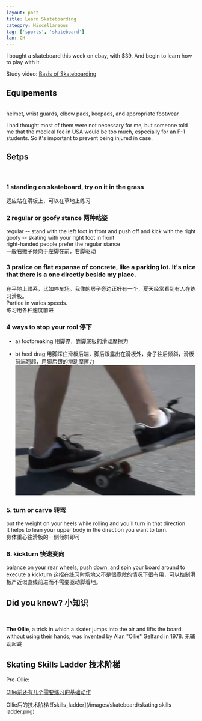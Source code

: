 ```yaml
---
layout: post
title: Learn Skateboarding
category: Miscellaneous
tag: ['sports', 'skateboard']
lan: CH
---
```


I bought a skateboard this week on ebay, with $39. And begin to learn how to play with it.

<!--preview-->

Study video: [Basis of Skateboarding](http://www.youtube.com/watch?v=con8ii2Bgys)

## Equipements
<br/>
helmet, wrist guards, elbow pads, keepads, and appropriate footwear

I had thought most of them were not necessary for me, but someone told me that the medical fee in USA would be too much, especially for an F-1 students. So it's important to prevent being injured in case.

## Setps
<br/>

### 1 standing on skateboard, try on it in the grass
适应站在滑板上，可以在草地上练习

### 2 regular or goofy stance 两种站姿<br/>
regular -- stand with the left foot in front and push off and kick with the right<br/>
goofy -- skating with your right foot in front<br/>
right-handed people prefer the regular stance<br/>
一般右撇子倾向于左脚在前，右脚驱动

### 3 pratice on flat expanse of concrete, like a parking lot. It's nice that there is a one directly beside my place.<br/>
在平地上联系，比如停车场。我住的房子旁边正好有一个，夏天经常看到有人在练习滑板。<br/>
Partice in varies speeds.<br/>
练习用各种速度前进<br/>

### 4 ways to stop your rool 停下

- a) footbreaking
用脚停，靠脚底板的滑动摩擦力

- b) heel drag
用脚踩住滑板后端，脚后跟露出在滑板外，身子往后倾斜，滑板前端翘起，用脚后跟的滑动摩擦力
![heel_drag](/images/skateboard/heel_drag.png)

### 5. turn or carve 转弯

put the weight on your heels while rolling and you'll turn in that direction <br/>
It helps to lean your upper body in the direction you want to turn. <br/>
身体重心往滑板的一侧倾斜即可

### 6. kickturn 快速变向

balance on your rear wheels, push down, and spin your board around to execute a kickturn
这招在练习时场地又不是很宽敞的情况下很有用，可以控制滑板严近似直线前进而不需要驱动脚着地。

## Did you know? 小知识
<br/>

__The Ollie__, a trick in which a skater jumps into the air and lifts the board without using their hands, was invented by Alan "Ollie" Gelfand in 1978. 无辅助起跳

## Skating Skills Ladder 技术阶梯

Pre-Ollie:

<a href="http://v.youku.com/v_show/id_XMzU5ODgyOTA4.html">Ollie前还有几个需要练习的基础动作</a>

<a>Ollie后的技术阶梯<a/>
![skills_ladder](/images/skateboard/skating skills ladder.png)
